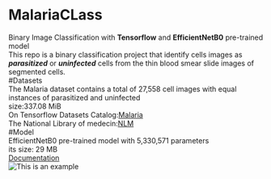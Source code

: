 # MalariaCLass
Binary Image Classification with **Tensorflow** and **EfficientNetB0** pre-trained model <br> 
This repo is a binary classification project that identify cells images as **_parasitized_** or **_uninfected_** cells from the thin blood smear slide images of segmented cells.<br>
#Datasets<br>
The Malaria dataset contains a total of 27,558 cell images with equal instances of parasitized and uninfected<br>
size:337.08 MiB<br>
On Tensorflow Datasets Catalog:[Malaria](https://www.tensorflow.org/datasets/catalog/malaria)<br>
The National Library of medecin:[NLM](https://lhncbc.nlm.nih.gov/LHC-publications/pubs/MalariaDatasets.html)<br>
#Model <br>
EfficientNetB0 pre-trained model with 5,330,571	parameters<br>
its size: 29 MB  <br>
[Documentation](https://keras.io/api/applications/efficientnet/#efficientnetb0-function)<br>
![This is an example](https://images.app.goo.gl/s43q2Nz8E7u3sHr88) 
